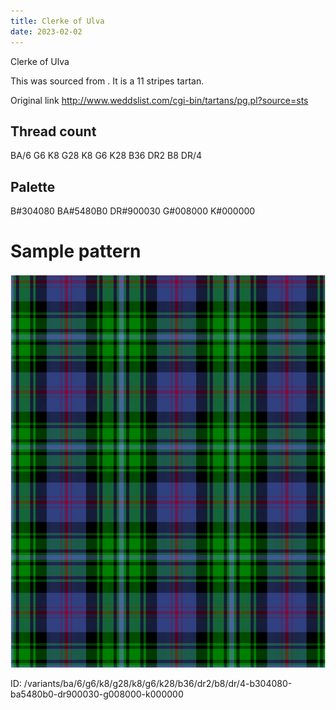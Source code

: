 ```yaml
---
title: Clerke of Ulva
date: 2023-02-02
---
```

Clerke of Ulva

This was sourced from <no value>.  It is a 11 stripes tartan.

Original link http://www.weddslist.com/cgi-bin/tartans/pg.pl?source=sts

## Thread count
BA/6 G6 K8 G28 K8 G6 K28 B36 DR2 B8 DR/4

## Palette
B#304080 BA#5480B0 DR#900030 G#008000 K#000000

# Sample pattern

![Tartan detail](tartan.png "BA/6 G6 K8 G28 K8 G6 K28 B36 DR2 B8 DR/4 tartan")

ID: /variants/ba/6/g6/k8/g28/k8/g6/k28/b36/dr2/b8/dr/4-b304080-ba5480b0-dr900030-g008000-k000000